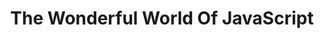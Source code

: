 ---
title: The Wonderful World Of JavaScript
panels:
 - caption: The trees are strange here...
   image: assets/images/comics/js/AnimatedPythagorasTree.jpg
   altImageText: Pythagoras tree screenshot
   description: A Pythagoras Tree animation done on CodePen
   link: https://codepen.io/jagjeetkhalsa/full/pVbJWO
 - caption: It sometimes rains cats...
   image: assets/images/comics/js/CatRain.jpg
   altImageText: Raining cat emojis screenshot
   description: A raining cat emoji animation done on CodePen
   link: https://codepen.io/jagjeetkhalsa/full/vjNZYV
 - caption: And pizza and tacos too...
   image: assets/images/comics/js/TacoPizzaRain.jpg
   altImageText: Raining pizza and taco emojis screenshot
   description: A raining pizza and taco emoji animation done on CodePen to appease those who might hire me, but don't like cats. If you don't like pizza and tacos, there is no saving you...
   link: https://codepen.io/jagjeetkhalsa/full/odjKWv
 - caption: And then there is this mouth to feed...
   image: assets/images/comics/js/FeedMeTacos.jpg
   altImageText: Feed me tacos demo screenshot
   description: A simple react drag and drop demo where you can drag tacos to the mouth
   link: https://react-dnd-mouth-eating-tacos-demo.glitch.me/
categories: [portfolio]
---